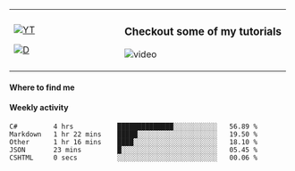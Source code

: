 <table>
  <td width="40%">

[![YT](https://img.shields.io/badge/YouTube-Peter-red?logo=youtube&style=for-the-badge)](https://spelos.net/youtube)

[![D](https://img.shields.io/badge/Discord-Spelos%238123-7289DA?logo=discord&style=for-the-badge)](https://spelos.net/discord)

  </td>
  <td>
  
### Checkout some of my tutorials
![video](https://i.imgur.com/ndfiH8w.png)
  
  </td>
</table>

#### Where to find me



#### Weekly activity

<!--START_SECTION:waka-->
```text
C#         4 hrs           ██████████████░░░░░░░░░░░   56.89 % 
Markdown   1 hr 22 mins    █████░░░░░░░░░░░░░░░░░░░░   19.50 % 
Other      1 hr 16 mins    ████░░░░░░░░░░░░░░░░░░░░░   18.10 % 
JSON       23 mins         █░░░░░░░░░░░░░░░░░░░░░░░░   05.45 % 
CSHTML     0 secs          ░░░░░░░░░░░░░░░░░░░░░░░░░   00.06 %
```
<!--END_SECTION:waka-->
